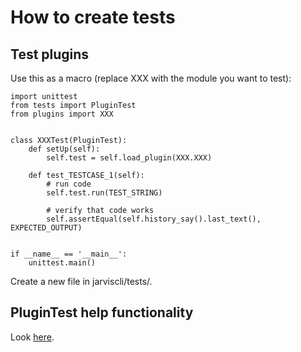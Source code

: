 # How to create tests

## Test plugins

Use this as a macro (replace XXX with the module you want to test):

```
import unittest
from tests import PluginTest  
from plugins import XXX


class XXXTest(PluginTest):
    def setUp(self):
        self.test = self.load_plugin(XXX.XXX)

    def test_TESTCASE_1(self):
        # run code
        self.test.run(TEST_STRING)
         
        # verify that code works
        self.assertEqual(self.history_say().last_text(), EXPECTED_OUTPUT)


if __name__ == '__main__':
    unittest.main()
```

Create a new file in jarviscli/tests/.

## PluginTest help functionality

Look [here](TEST_API.md).
